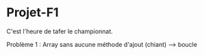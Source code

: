 # Projet-F1

C'est l'heure de tafer le championnat.

Problème 1 : Array sans aucune méthode d'ajout (chiant) --> boucle
